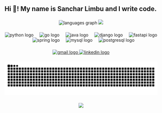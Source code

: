 <h2 align="left">Hi 👋! My name is Sanchar Limbu and I write code.</h2>

###

<div align="center">
  <!-- <img src="https://github-readme-stats.vercel.app/api?username=zczqas&hide_title=false&hide_rank=false&show_icons=true&include_all_commits=true&count_private=true&disable_animations=false&theme=dracula&locale=en&hide_border=false" height="150" alt="stats graph"  /> -->
  <img src="https://github-readme-stats.vercel.app/api/top-langs?username=zczqas&locale=en&hide_title=false&layout=compact&card_width=320&langs_count=5&theme=dracula&hide_border=false" height="150" alt="languages graph"  />
  <img height="150" src="https://media4.giphy.com/media/v1.Y2lkPTc5MGI3NjExYXk5Z21qaWhjMXM3bzVsdXdwNXdsajlxNWdmcHNrYmpwbHVsdjh6YiZlcD12MV9pbnRlcm5hbF9naWZfYnlfaWQmY3Q9Zw/M1gGAePaGaixPzFVoD/giphy.gif"  />
  
</div>

###

<div align="center">
  <img src="https://cdn.jsdelivr.net/gh/devicons/devicon/icons/python/python-original.svg" height="30" alt="python logo"  />
  <img width="12" />
  <img src="https://cdn.jsdelivr.net/gh/devicons/devicon/icons/go/go-original.svg" height="30" alt="go logo"  />
  <img width="12" />
  <img src="https://cdn.jsdelivr.net/gh/devicons/devicon/icons/java/java-original.svg" height="30" alt="java logo"  />
  <img width="12" />
  <img src="https://cdn.jsdelivr.net/gh/devicons/devicon/icons/django/django-plain.svg" height="30" alt="django logo"  />
  <img width="12" />
  <img src="https://cdn.jsdelivr.net/gh/devicons/devicon/icons/fastapi/fastapi-original.svg" height="30" alt="fastapi logo"  />
  <img width="12" />
  <img src="https://cdn.jsdelivr.net/gh/devicons/devicon/icons/spring/spring-original.svg" height="30" alt="spring logo"  />
  <img width="12" />
  <img src="https://cdn.jsdelivr.net/gh/devicons/devicon/icons/mysql/mysql-original.svg" height="30" alt="mysql logo"  />
  <img width="12" />
  <img src="https://cdn.jsdelivr.net/gh/devicons/devicon/icons/postgresql/postgresql-original.svg" height="30" alt="postgresql logo"  />
</div>

###

<div align="center">
  <!-- <img src="https://img.shields.io/static/v1?message=Discord&logo=discord&label=&color=7289DA&logoColor=white&labelColor=&style=for-the-badge" height="35" alt="discord logo" /> -->
  <a href="mailto:limbusanchar76@gmail.com">
    <img src="https://img.shields.io/static/v1?message=Gmail&logo=gmail&label=&color=D14836&logoColor=white&labelColor=&style=for-the-badge" height="35" alt="gmail logo"  />
  </a>
  <a href="https://www.linkedin.com/in/sanchar-limbu-1b9283270/">
    <img src="https://img.shields.io/static/v1?message=LinkedIn&logo=linkedin&label=&color=0077B5&logoColor=white&labelColor=&style=for-the-badge" height="35" alt="linkedin logo"  />
  </a>
</div>

###

<div align="center">
  <img src="https://raw.githubusercontent.com/zczqas/zczqas/output/snake.svg" alt="Snake animation" />
</div>

###

<div align="center">
  <img height="150" src="https://media.tenor.com/Vi3igSsjtdMAAAAi/hu-tao-music.gif" />
<!--   https://media1.tenor.com/m/25ykirk3P4YAAAAd/oz-oz-yarimasu.gif -->
  <!--<img src="https://spotify-recently-played-readme.vercel.app/api?user=2s9r6yn4pu1yp1ud2zkkucym0&count=3" alt="Spotify recently played" height="150" />
</div>
